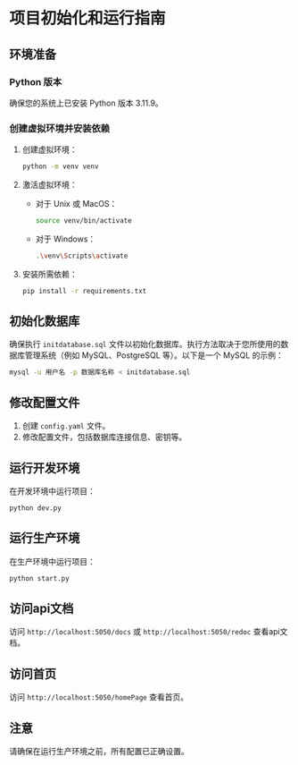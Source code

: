 
# 项目初始化和运行指南

## 环境准备

### Python 版本
确保您的系统上已安装 Python 版本 3.11.9。

### 创建虚拟环境并安装依赖

1. 创建虚拟环境：
    ```bash
    python -m venv venv
    ```

2. 激活虚拟环境：
    - 对于 Unix 或 MacOS：
        ```bash
        source venv/bin/activate
        ```
    - 对于 Windows：
        ```bash
        .\venv\Scripts\activate
        ```

3. 安装所需依赖：
    ```bash
    pip install -r requirements.txt
    ```

## 初始化数据库

确保执行 `initdatabase.sql` 文件以初始化数据库。执行方法取决于您所使用的数据库管理系统（例如 MySQL、PostgreSQL 等）。以下是一个 MySQL 的示例：

```bash
mysql -u 用户名 -p 数据库名称 < initdatabase.sql
```

## 修改配置文件

1. 创建 `config.yaml` 文件。
2. 修改配置文件，包括数据库连接信息、密钥等。

## 运行开发环境

在开发环境中运行项目：

```bash
python dev.py
```

## 运行生产环境

在生产环境中运行项目：

```bash
python start.py
```
## 访问api文档

访问 `http://localhost:5050/docs` 或 `http://localhost:5050/redoc` 查看api文档。

## 访问首页

访问 `http://localhost:5050/homePage` 查看首页。

## 注意

请确保在运行生产环境之前，所有配置已正确设置。

